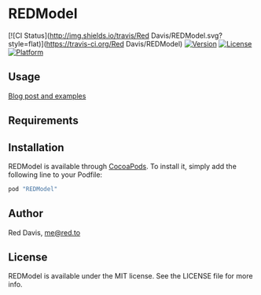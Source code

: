 # REDModel

[![CI Status](http://img.shields.io/travis/Red Davis/REDModel.svg?style=flat)](https://travis-ci.org/Red Davis/REDModel)
[![Version](https://img.shields.io/cocoapods/v/REDModel.svg?style=flat)](http://cocoadocs.org/docsets/REDModel)
[![License](https://img.shields.io/cocoapods/l/REDModel.svg?style=flat)](http://cocoadocs.org/docsets/REDModel)
[![Platform](https://img.shields.io/cocoapods/p/REDModel.svg?style=flat)](http://cocoadocs.org/docsets/REDModel)

## Usage

[Blog post and examples](http://red.to/blog/2015/3/24/redmodel)

## Requirements

## Installation

REDModel is available through [CocoaPods](http://cocoapods.org). To install
it, simply add the following line to your Podfile:

```ruby
pod "REDModel"
```

## Author

Red Davis, me@red.to

## License

REDModel is available under the MIT license. See the LICENSE file for more info.

